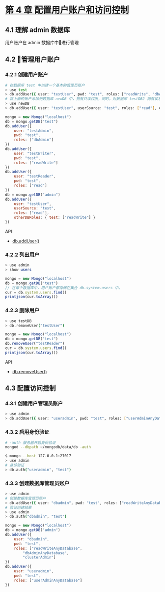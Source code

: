 # [第 4 章 配置用户账户和访问控制](https://mrhuangyuhui.gitee.io/books/rTSFcF_files/text/part0011.html)

## 4.1 理解 admin 数据库

用户账户在 admin 数据库中进行管理

## 4.2 管理用户账户

### 4.2.1 创建用户账户

```bash
# 在数据库 test 中创建一个基本的管理员账户
> use test
> db.addUser({ user: "testUser", pwd: "test", roles: ["readWrite", "dbAdmin"] })
# 将上面的账户添加到数据库 newDB 中，拥有只读权限，同时，对数据库 testDB2 拥有读写权限。
> use newDB
> db.addUser({ user: "testUser", userSource: "test", roles: ["read"], otherDBRoles: { testDB2: ["readWrite"] } })
```

```js
mongo = new Mongo("localhost")
db = mongo.getDB("test")
db.addUser({
    user: "testAdmin",
    pwd: "test",
    roles: ["dbAdmin"]
})
db.addUser({
    user: "testWriter",
    pwd: "test",
    roles: ["readWrite"]
})
db.addUser({
    user: "testReader",
    pwd: "test",
    roles: ["read"]
})
db = mongo.getDB("admin")
db.addUser({
    user: "testUser",
    userSource: "test",
    roles: ["read"],
    otherDBRoles: { test: ["readWrite"] }
})
```

API

- [db.addUser()](https://docs.mongodb.com/v2.4/reference/method/db.addUser/index.html)

### 4.2.2 列出用户

```bash
> use admin
> show users
```

```js
mongo = new Mongo("localhost")
db = mongo.getDB("test")
// 在每个数据库中，用户账户都存储在集合 db.system.users 中。
cur = db.system.users.find()
printjson(cur.toArray())
```

### 4.2.3 删除用户

```bash
> use testDB
> db.removeUser("testUser")
```

```js
mongo = new Mongo("localhost")
db = mongo.getDB("test")
db.removeUser("testReader")
cur = db.system.users.find()
printjson(cur.toArray())
```

API

- [db.removeUser()](https://docs.mongodb.com/v2.4/reference/method/db.removeUser/)

## 4.3 配置访问控制

### 4.3.1 创建用户管理员账户

```bash
> use admin
> db.addUser({ user: "useradmin", pwd: "test", roles: ["userAdminAnyDatabase"] })
```

### 4.3.2 启用身份验证

```bash
# -auth 服务器开启身份验证
mongod --dbpath ~/mongodb/data/db -auth
```

```bash
$ mongo --host 127.0.0.1:27017
> use admin
# 身份验证
> db.auth("useradmin", "test")
```

### 4.3.3 创建数据库管理员账户

```bash
> use admin
# 创建数据库管理员账户
> db.addUser({ user: "dbadmin", pwd: "test", roles: ["readWriteAnyDatabase", "dbAdminAnyDatabase", "clusterAdmin"] })
# 验证创建结果
> use admin
> db.auth("dbadmin", "test")
```

```js
mongo = new Mongo("localhost")
db = mongo.getDB("admin")
db.addUser({
    user: "dbadmin",
    pwd: "test",
    roles: ["readWriteAnyDatabase",
        "dbAdminAnyDatabase",
        "clusterAdmin"]
})
db.addUser({
    user: "useradmin",
    pwd: "test",
    roles: ["userAdminAnyDatabase"]
})
```